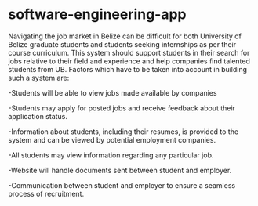 ﻿# software-engineering-app

Navigating the job market in Belize can be difficult for both University of Belize graduate students and students seeking internships as per their course curriculum. This system should support students in their search for jobs relative to their field and experience and help companies find talented students from UB. Factors which have to be taken into account in building such a system are:

-Students will be able to view jobs made available by companies

-Students may apply for posted jobs and receive feedback about their application status.

-Information about students, including their resumes, is provided to the system and can be viewed by potential employment companies.

-All students may view information regarding any particular job.

-Website will handle documents sent between student and employer.

-Communication between student and employer to ensure a seamless process of recruitment. 